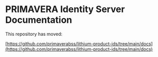 # PRIMAVERA Identity Server Documentation

This repository has moved:

[https://github.com/primaverabss/lithium-product-ids/tree/main/docs](https://github.com/primaverabss/lithium-product-ids/tree/main/docs)
